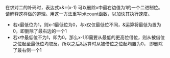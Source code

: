 在求对二的补码时，表达式x&=(x-1) 可以删除x中最右边值为1的一个二进制位。请解释这样做的道理。用这一方法重写bitcount函数，以加快其执行速度。
- 若x最低位为1，则x-1最低位为0，与x仅仅最低位不同，&运算将最低为置为0，即删除了最右边的一个1
- 若x中最低位不为1，即为0，那么x-1即需要从最低的更高位借位，则从被借位之位起至最低位均取反，所以之后&运算时从被借位之位起均置为0， 即删除了最右侧一个1